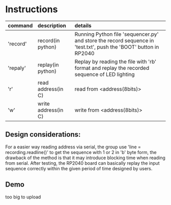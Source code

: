 # Instructions
| command | description | details |
| :--| :--  |:-- |
| 'record' | record(in python) |Running Python file 'sequencer.py' and store the record sequence in 'test.txt', push the 'BOOT' button in RP2040|
| 'repaly' | replay(in python) |Replay by reading the file with 'rb' format and replay the recorded sequence of LED lighting|
| 'r' | read address(in C)|read from \<address(8bits)\>|
| 'w' | write address(in C)|write from \<address(8bits)\>|

## Design considerations:
For a easier way reading address via serial, the group use 'line = recording.readline()' to get the sequence with 1 or 2 in 'b' byte form, the drawback of the method is that it may introduce blocking time when reading from serial. After testing, the RP2040 board can basically replay the input sequence correctly within the given period of time designed by users.

## Demo
too big to upload
